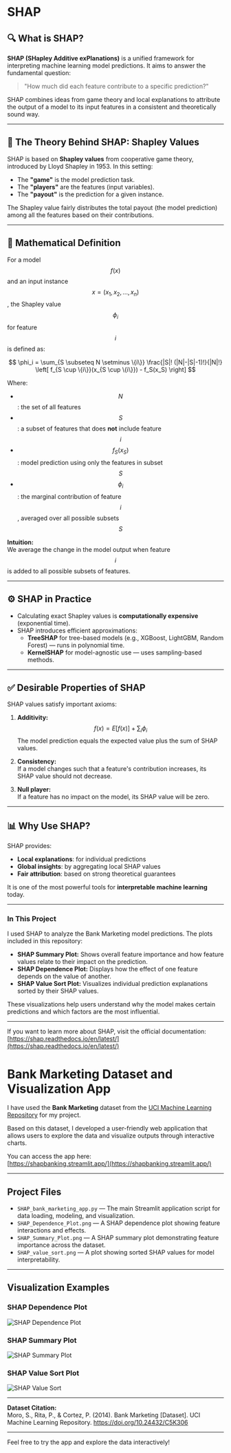# SHAP
## 🔍 What is SHAP?

**SHAP (SHapley Additive exPlanations)** is a unified framework for interpreting machine learning model predictions. It aims to answer the fundamental question:

> "How much did each feature contribute to a specific prediction?"

SHAP combines ideas from game theory and local explanations to attribute the output of a model to its input features in a consistent and theoretically sound way.

---

## 🧠 The Theory Behind SHAP: Shapley Values

SHAP is based on **Shapley values** from cooperative game theory, introduced by Lloyd Shapley in 1953. In this setting:

- The **"game"** is the model prediction task.
- The **"players"** are the features (input variables).
- The **"payout"** is the prediction for a given instance.

The Shapley value fairly distributes the total payout (the model prediction) among all the features based on their contributions.

---

## 📐 Mathematical Definition

For a model $$f(x)$$ and an input instance $$x = (x_1, x_2, ..., x_n)$$, the Shapley value $$\phi_i$$ for feature $$i$$ is defined as:

$$
\phi_i = \sum_{S \subseteq N \setminus \{i\}} \frac{|S|! (|N|-|S|-1)!}{|N|!} \left[ f_{S \cup \{i\}}(x_{S \cup \{i\}}) - f_S(x_S) \right]
$$

Where:
- $$N$$: the set of all features
- $$S$$: a subset of features that does **not** include feature $$i$$
- $$f_S(x_S)$$: model prediction using only the features in subset $$S$$
- $$\phi_i$$: the marginal contribution of feature $$i$$, averaged over all possible subsets $$S$$

**Intuition:**  
We average the change in the model output when feature $$i$$ is added to all possible subsets of features.

---

## ⚙️ SHAP in Practice

- Calculating exact Shapley values is **computationally expensive** (exponential time).
- SHAP introduces efficient approximations:
  - **TreeSHAP** for tree-based models (e.g., XGBoost, LightGBM, Random Forest) — runs in polynomial time.
  - **KernelSHAP** for model-agnostic use — uses sampling-based methods.

---

## ✅ Desirable Properties of SHAP

SHAP values satisfy important axioms:

1. **Additivity:**
   $$f(x) = E[f(x)] + \sum_i \phi_i$$
   The model prediction equals the expected value plus the sum of SHAP values.

2. **Consistency:**  
   If a model changes such that a feature's contribution increases, its SHAP value should not decrease.

3. **Null player:**  
   If a feature has no impact on the model, its SHAP value will be zero.

---

## 📊 Why Use SHAP?

SHAP provides:
- **Local explanations**: for individual predictions
- **Global insights**: by aggregating local SHAP values
- **Fair attribution**: based on strong theoretical guarantees

It is one of the most powerful tools for **interpretable machine learning** today.

---


### In This Project

I used SHAP to analyze the Bank Marketing model predictions. The plots included in this repository:

- **SHAP Summary Plot:** Shows overall feature importance and how feature values relate to their impact on the prediction.
- **SHAP Dependence Plot:** Displays how the effect of one feature depends on the value of another.
- **SHAP Value Sort Plot:** Visualizes individual prediction explanations sorted by their SHAP values.

These visualizations help users understand why the model makes certain predictions and which factors are the most influential.

---

If you want to learn more about SHAP, visit the official documentation:  
[https://shap.readthedocs.io/en/latest/](https://shap.readthedocs.io/en/latest/)




# Bank Marketing Dataset and Visualization App

I have used the **Bank Marketing** dataset from the [UCI Machine Learning Repository](https://archive.ics.uci.edu/ml/datasets/Bank+Marketing) for my project.

Based on this dataset, I developed a user-friendly web application that allows users to explore the data and visualize outputs through interactive charts.

You can access the app here:  
[https://shapbanking.streamlit.app/](https://shapbanking.streamlit.app/)

---

## Project Files

- `SHAP_bank_marketing_app.py` — The main Streamlit application script for data loading, modeling, and visualization.
- `SHAP_Dependence_Plot.png` — A SHAP dependence plot showing feature interactions and effects.
- `SHAP_Summary_Plot.png` — A SHAP summary plot demonstrating feature importance across the dataset.
- `SHAP_value_sort.png` — A plot showing sorted SHAP values for model interpretability.

---

## Visualization Examples

### SHAP Dependence Plot
![SHAP Dependence Plot](SHAP_Dependence_Plot.png)

### SHAP Summary Plot
![SHAP Summary Plot](SHAP_Summary_Plot.png)

### SHAP Value Sort Plot
![SHAP Value Sort](SHAP_value_sort.png)

---

**Dataset Citation:**  
Moro, S., Rita, P., & Cortez, P. (2014). Bank Marketing [Dataset]. UCI Machine Learning Repository. https://doi.org/10.24432/C5K306

---

Feel free to try the app and explore the data interactively!

